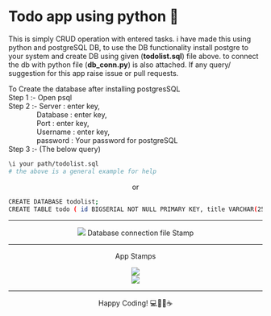# Todo app using python 🐍
 This is simply CRUD operation with entered tasks. i have made this using python and postgreSQL DB, to use the DB functionality install postgre to your system and create DB using given (**todolist.sql**) file above. to connect the db with python file (**db_conn.py**) is also attached. If any query/ suggestion for this app raise issue or pull requests.

To Create the database after installing postgresSQL <br>
 Step 1 :- Open psql <br>
 Step 2 :- Server  : enter key,<br>&emsp;&emsp;&emsp;&emsp;Database  : enter key,<br>&emsp;&emsp;&emsp;&emsp;Port  : enter key,<br>&emsp;&emsp;&emsp;&emsp;Username  : enter key,<br>&emsp;&emsp;&emsp;&emsp;password  : Your password for postgreSQL <br>
 Step 3 :- (The below query) <br> 

```bash
\i your path/todolist.sql 
# the above is a general example for help
```
<p align="center">
or
</p>

```bash
CREATE DATABASE todolist;
CREATE TABLE todo ( id BIGSERIAL NOT NULL PRIMARY KEY, title VARCHAR(255));
```

<hr>
<center>
<img src="https://user-images.githubusercontent.com/77320499/156154790-e21511d4-4ab6-4821-9328-1be56d6f84dd.jpg">
 Database connection file Stamp </center>

<hr>
<p align="center"> App Stamps </p>
<p align="center">
 <img src="https://user-images.githubusercontent.com/77320499/156231009-83cc05d5-b3ec-438f-a242-362d0adfe558.jpg" />
<br>
<img src="https://user-images.githubusercontent.com/77320499/156231076-02bc98f3-f3f3-4a02-8c29-f0abb55c2708.jpg" />
</p>
<hr>

<p align="center"> 
Happy Coding! 💻🥳🎈☕ 
</p>


